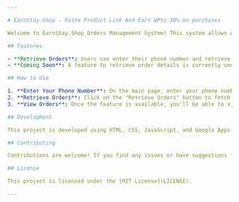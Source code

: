 ```yaml
---

# EarnStay.Shop - Paste Product Link And Earn UPto 30% on purchases

Welcome to EarnStay.Shop Orders Management System! This system allows users to retrieve their order details by entering their phone number. It provides a convenient way for users to access information about their orders.

## Features

- **Retrieve Orders**: Users can enter their phone number and retrieve their order details.
- **Coming Soon**: A feature to retrieve order details is currently under development and will be available soon.

## How to Use

1. **Enter Your Phone Number**: On the main page, enter your phone number in the input field provided.
2. **Retrieve Orders**: Click on the "Retrieve Orders" button to fetch your order details.
3. **View Orders**: Once the feature is available, you'll be able to view your order details directly on the page.

## Development

This project is developed using HTML, CSS, JavaScript, and Google Apps Script for integrating with Google Sheets.

## Contributing

Contributions are welcome! If you find any issues or have suggestions for improvement, please feel free to open an issue or create a pull request.

## License

This project is licensed under the [MIT License](LICENSE).

---
```

